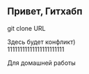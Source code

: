 ## Привет, Гитхабп

git clone URL

Здесь будет конфликт)  
11111111111111111111111

Для домашней работы